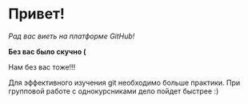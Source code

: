 # Привет!

*Рад вас виеть на платформе GitHub!*

__Без вас было скучно (__

Нам без вас тоже!!!

Для эффективного изучения git необходимо больше практики.
При групповой работе с однокурсниками дело пойдет быстрее :)

